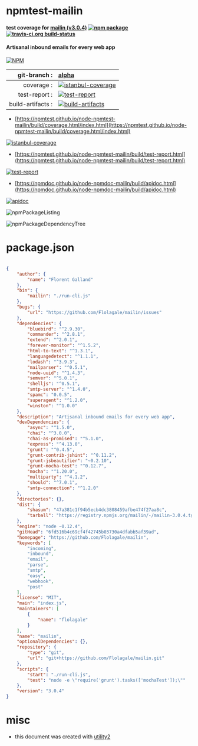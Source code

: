 # npmtest-mailin

#### test coverage for  [mailin (v3.0.4)](https://github.com/Flolagale/mailin)  [![npm package](https://img.shields.io/npm/v/npmtest-mailin.svg?style=flat-square)](https://www.npmjs.org/package/npmtest-mailin) [![travis-ci.org build-status](https://api.travis-ci.org/npmtest/node-npmtest-mailin.svg)](https://travis-ci.org/npmtest/node-npmtest-mailin)

#### Artisanal inbound emails for every web app

[![NPM](https://nodei.co/npm/mailin.png?downloads=true&downloadRank=true&stars=true)](https://www.npmjs.com/package/mailin)

| git-branch : | [alpha](https://github.com/npmtest/node-npmtest-mailin/tree/alpha)|
|--:|:--|
| coverage : | [![istanbul-coverage](https://npmtest.github.io/node-npmtest-mailin/build/coverage.badge.svg)](https://npmtest.github.io/node-npmtest-mailin/build/coverage.html/index.html)|
| test-report : | [![test-report](https://npmtest.github.io/node-npmtest-mailin/build/test-report.badge.svg)](https://npmtest.github.io/node-npmtest-mailin/build/test-report.html)|
| build-artifacts : | [![build-artifacts](https://npmtest.github.io/node-npmtest-mailin/glyphicons_144_folder_open.png)](https://github.com/npmtest/node-npmtest-mailin/tree/gh-pages/build)|

- [https://npmtest.github.io/node-npmtest-mailin/build/coverage.html/index.html](https://npmtest.github.io/node-npmtest-mailin/build/coverage.html/index.html)

[![istanbul-coverage](https://npmtest.github.io/node-npmtest-mailin/build/screenCapture.buildCi.browser.%252Ftmp%252Fbuild%252Fcoverage.lib.html.png)](https://npmtest.github.io/node-npmtest-mailin/build/coverage.html/index.html)

- [https://npmtest.github.io/node-npmtest-mailin/build/test-report.html](https://npmtest.github.io/node-npmtest-mailin/build/test-report.html)

[![test-report](https://npmtest.github.io/node-npmtest-mailin/build/screenCapture.buildCi.browser.%252Ftmp%252Fbuild%252Ftest-report.html.png)](https://npmtest.github.io/node-npmtest-mailin/build/test-report.html)

- [https://npmdoc.github.io/node-npmdoc-mailin/build/apidoc.html](https://npmdoc.github.io/node-npmdoc-mailin/build/apidoc.html)

[![apidoc](https://npmdoc.github.io/node-npmdoc-mailin/build/screenCapture.buildCi.browser.%252Ftmp%252Fbuild%252Fapidoc.html.png)](https://npmdoc.github.io/node-npmdoc-mailin/build/apidoc.html)

![npmPackageListing](https://npmtest.github.io/node-npmtest-mailin/build/screenCapture.npmPackageListing.svg)

![npmPackageDependencyTree](https://npmtest.github.io/node-npmtest-mailin/build/screenCapture.npmPackageDependencyTree.svg)



# package.json

```json

{
    "author": {
        "name": "Florent Galland"
    },
    "bin": {
        "mailin": "./run-cli.js"
    },
    "bugs": {
        "url": "https://github.com/Flolagale/mailin/issues"
    },
    "dependencies": {
        "bluebird": "^2.9.30",
        "commander": "^2.8.1",
        "extend": "^2.0.1",
        "forever-monitor": "^1.5.2",
        "html-to-text": "^1.3.1",
        "languagedetect": "^1.1.1",
        "lodash": "^3.9.3",
        "mailparser": "^0.5.1",
        "node-uuid": "^1.4.3",
        "semver": "^5.0.1",
        "shelljs": "^0.5.1",
        "smtp-server": "^1.4.0",
        "spamc": "0.0.5",
        "superagent": "^1.2.0",
        "winston": "^1.0.0"
    },
    "description": "Artisanal inbound emails for every web app",
    "devDependencies": {
        "async": "^1.5.0",
        "chai": "^3.0.0",
        "chai-as-promised": "^5.1.0",
        "express": "^4.13.0",
        "grunt": "^0.4.5",
        "grunt-contrib-jshint": "^0.11.2",
        "grunt-jsbeautifier": "~0.2.10",
        "grunt-mocha-test": "^0.12.7",
        "mocha": "^1.20.0",
        "multiparty": "^4.1.2",
        "should": "^7.0.1",
        "smtp-connection": "^1.2.0"
    },
    "directories": {},
    "dist": {
        "shasum": "47a381c1f94b5ecb4dc3808459afbe474f27aa8c",
        "tarball": "https://registry.npmjs.org/mailin/-/mailin-3.0.4.tgz"
    },
    "engine": "node ~0.12.4",
    "gitHead": "6fd516b4c69cf4f42745b03730a4dfabb5af39ad",
    "homepage": "https://github.com/Flolagale/mailin",
    "keywords": [
        "incoming",
        "inbound",
        "email",
        "parse",
        "smtp",
        "easy",
        "webhook",
        "post"
    ],
    "license": "MIT",
    "main": "index.js",
    "maintainers": [
        {
            "name": "flolagale"
        }
    ],
    "name": "mailin",
    "optionalDependencies": {},
    "repository": {
        "type": "git",
        "url": "git+https://github.com/Flolagale/mailin.git"
    },
    "scripts": {
        "start": "./run-cli.js",
        "test": "node -e \"require('grunt').tasks(['mochaTest']);\""
    },
    "version": "3.0.4"
}
```



# misc
- this document was created with [utility2](https://github.com/kaizhu256/node-utility2)
